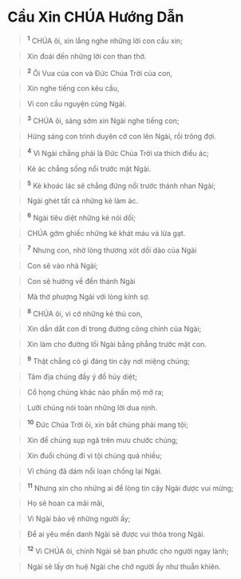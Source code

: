 

# Cầu Xin CHÚA Hướng Dẫn

> <sup><b>1</b></sup> CHÚA ôi, xin lắng nghe những lời con cầu xin;
>


> Xin đoái đến những lời con than thở.
>


> <sup><b>2</b></sup> Ôi Vua của con và Đức Chúa Trời của con,
>


> Xin nghe tiếng con kêu cầu,
>


> Vì con cầu nguyện cùng Ngài.
>


> <sup><b>3</b></sup> CHÚA ôi, sáng sớm xin Ngài nghe tiếng con;
>


> Hừng sáng con trình duyên cớ con lên Ngài, rồi trông đợi.
>


> <sup><b>4</b></sup> Vì Ngài chẳng phải là Đức Chúa Trời ưa thích điều ác;
>


> Kẻ ác chẳng sống nổi trước mặt Ngài.
>


> <sup><b>5</b></sup> Kẻ khoác lác sẽ chẳng đứng nổi trước thánh nhan Ngài;
>


> Ngài ghét tất cả những kẻ làm ác.
>


> <sup><b>6</b></sup> Ngài tiêu diệt những kẻ nói dối;
>


> CHÚA gớm ghiếc những kẻ khát máu và lừa gạt.
>


> <sup><b>7</b></sup> Nhưng con, nhờ lòng thương xót dồi dào của Ngài
>


> Con sẽ vào nhà Ngài;
>


> Con sẽ hướng về đền thánh Ngài
>


> Mà thờ phượng Ngài với lòng kính sợ.
>


> <sup><b>8</b></sup> CHÚA ôi, vì cớ những kẻ thù con,
>


> Xin dẫn dắt con đi trong đường công chính của Ngài;
>


> Xin làm cho đường lối Ngài bằng phẳng trước mặt con.
>


> <sup><b>9</b></sup> Thật chẳng có gì đáng tin cậy nơi miệng chúng;
>


> Tâm địa chúng đầy ý đồ hủy diệt;
>


> Cổ họng chúng khác nào phần mộ mở ra;
>


> Lưỡi chúng nói toàn những lời dua nịnh.
>


> <sup><b>10</b></sup> Đức Chúa Trời ôi, xin bắt chúng phải mang tội;
>


> Xin để chúng sụp ngã trên mưu chước chúng;
>


> Xin đuổi chúng đi vì tội chúng quá nhiều;
>


> Vì chúng đã dám nổi loạn chống lại Ngài.
>


> <sup><b>11</b></sup> Nhưng xin cho những ai để lòng tin cậy Ngài được vui mừng;
>


> Họ sẽ hoan ca mãi mãi,
>


> Vì Ngài bảo vệ những người ấy;
>


> Để ai yêu mến danh Ngài sẽ được vui thỏa trong Ngài.
>


> <sup><b>12</b></sup> Vì CHÚA ôi, chính Ngài sẽ ban phước cho người ngay lành;
>


> Ngài sẽ lấy ơn huệ Ngài che chở người ấy như thuẫn khiên.
>

